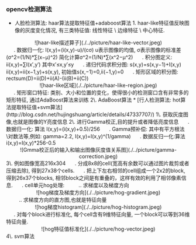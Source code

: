 ### opencv检测算法
* 人脸检测算法: haar算法提取特征值+adaboost算法
1\. haar-like特征值反映图像的灰度变化情况, 有三类特征值: 线性特征 \ 边缘特征 \ 中心特征.
<center>
![haar-like描述算子](./../picture/haar-like-vector.jpeg)
</center>
&ensp;&emsp;. 数据归一化: I(x,y)=(i(x,y)-u)/(cσ) u表示图像的均值, σ表示图像的标准差(σ^2=(1/N)*∑(x−μ)^2) 简化计算σ^2=(1/N)*∑(x^2−μ^2)
&ensp;&emsp;. 积分图定义: ii(x,y)=∑I(x′,y′) 其中x′≤x,y′≤y
&ensp;&emsp;. 递归代码求积分图: s(x,y)=s(x,y−1)+I(x,y) ii(x,y)=ii(x−1,y)+s(x,y), 初始值s(x,−1)=0,ii(−1,y)=0
&ensp;&emsp;. 矩形区域的积分图: rectsum(D)=ii(D)+ii(A)-(ii(B)+ii(C))
<center>
![haar-like区域](./../picture/haar-like-region.jpeg)
</center>
&ensp;&emsp;. 矩形窗口特征: 类别、大小和位置的变化，使得很小的检测窗口含有非常多的矩形特征, 通过AdaBoost算法来训练
2\. AdaBoost算法
* [行人检测算法: hot算法提取特征值+svm算法](http://blog.csdn.net/hujingshuang/article/details/47337707/)
1\. 获取灰度图像,也就是图像的Y亮度信息
2\. 进行Gamma校正,目的提升或者降低亮度信息
&ensp;&emsp;. 数据归一化:  算法 I(x,y)=(i(x,y)+0.5)/256
&ensp;&emsp;. Gamma预补偿: 其中有平方根法\对数法等,例如: gamma=2.2, I(x,y)=I(x,y)^(1/gamma)
&ensp;&emsp;. 数据反归一化:算法 i(x,y)=I(x,y)*256-0.5
<center>
![Gmma校正后的输入和输出图像灰度值关系图](./../picture/gamma-correction.jpeg)
</center>
3\. 例如图像宽高216x304
&ensp;&emsp;. 分成8x8的cell(宽高有余数可以通过图片裁剪或者压缩去除), 得到27x38个cells.
&ensp;&emsp;. 把上下左右相邻的cell组成一个2x2的block, 得到26x37个blocks, 相邻block之间是有重叠的，这样有效的利用了相邻像素信息.
&ensp;&emsp;. cell单元hog处理:
&ensp;&emsp;&emsp;.. 求梯度以及梯度方向
<center>
![hog梯度及梯度方向](./../picture/hog-gradient.jpeg)
</center>
&ensp;&emsp;&emsp;.. 求梯度方向的直方图,也就是特征向量
<center>
![hog梯度histogram](./../picture/hog-histogram.jpeg)
</center>
&ensp;&emsp;. 对每个block进行标准化, 每个cell含有9维特征向量, 一个block可以等到36维特征向量.
<center>
![hog特征值标准化](./../picture/hog-vector.jpeg)
</center>
4\. svm算法
